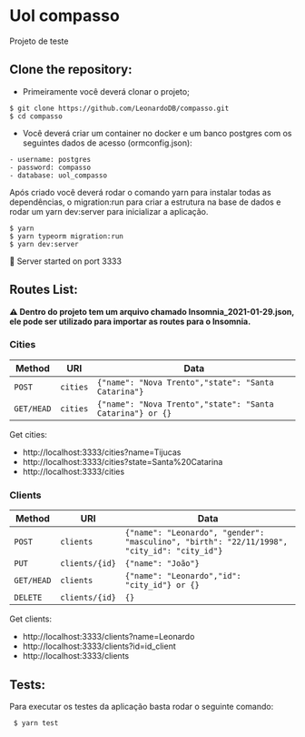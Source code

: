 # Uol compasso

Projeto de teste

## Clone the repository:

- Primeiramente você deverá clonar o projeto;

```
$ git clone https://github.com/LeonardoDB/compasso.git
$ cd compasso
```

- Você deverá criar um container no docker e um banco postgres com os seguintes dados de acesso (ormconfig.json):

```
- username: postgres
- password: compasso
- database: uol_compasso
```

Após criado você deverá rodar o comando yarn para instalar todas as dependências, o migration:run para criar a estrutura na base de dados e rodar um yarn dev:server para inicializar a aplicação.

```
$ yarn
$ yarn typeorm migration:run
$ yarn dev:server
```

🚀 Server started on port 3333

## Routes List:

**⚠️ Dentro do projeto tem um arquivo chamado Insomnia_2021-01-29.json, ele pode ser utilizado para importar as routes para o Insomnia.**

### Cities

| Method     | URI      | Data                                                      |
| ---------- | -------- | --------------------------------------------------------- |
| `POST`     | `cities` | `{"name": "Nova Trento","state": "Santa Catarina"}`       |
| `GET/HEAD` | `cities` | `{"name": "Nova Trento","state": "Santa Catarina"} or {}` |

Get cities:

- http://localhost:3333/cities?name=Tijucas
- http://localhost:3333/cities?state=Santa%20Catarina
- http://localhost:3333/cities

### Clients

| Method     | URI            | Data                                                                                       |
| ---------- | -------------- | ------------------------------------------------------------------------------------------ |
| `POST`     | `clients`      | `{"name": "Leonardo", "gender": "masculino", "birth": "22/11/1998", "city_id": "city_id"}` |
| `PUT`      | `clients/{id}` | `{"name": "João"}`                                                                         |
| `GET/HEAD` | `clients`      | `{"name": "Leonardo","id": "city_id"} or {}`                                               |
| `DELETE`   | `clients/{id}` | `{}`                                                                                       |

Get clients:

- http://localhost:3333/clients?name=Leonardo
- http://localhost:3333/clients?id=id_client
- http://localhost:3333/clients

## Tests:

Para executar os testes da aplicação basta rodar o seguinte comando:

```
 $ yarn test
```
